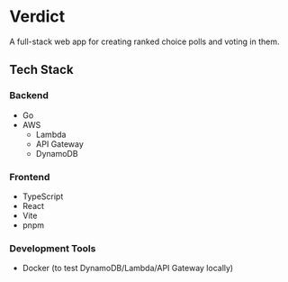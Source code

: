 # Verdict

A full-stack web app for creating ranked choice polls and voting in them.

## Tech Stack

### Backend

- Go
- AWS
  - Lambda
  - API Gateway
  - DynamoDB

### Frontend

- TypeScript
- React
- Vite
- pnpm

### Development Tools

- Docker (to test DynamoDB/Lambda/API Gateway locally)
